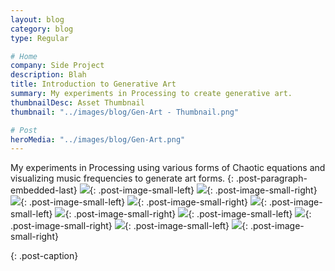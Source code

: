 ```yaml
---
layout: blog
category: blog
type: Regular

# Home
company: Side Project
description: Blah
title: Introduction to Generative Art
summary: My experiments in Processing to create generative art.
thumbnailDesc: Asset Thumbnail
thumbnail: "../images/blog/Gen-Art - Thumbnail.png"

# Post
heroMedia: "../images/blog/Gen-Art.png"
---
```


My experiments in Processing using various forms of Chaotic equations and visualizing music frequencies to generate art forms.
{: .post-paragraph-embedded-last}
<img src="../images/blog/gen-art/gen-art-1-lqip.png" data-src="../images/blog/gen-art/gen-art-1.png" class="lazyload blur-up">{: .post-image-small-left}
<img src="../images/blog/gen-art/gen-art-2-lqip.png" data-src="../images/blog/gen-art/gen-art-2.png" class="lazyload blur-up">{: .post-image-small-right}
<img src="../images/blog/gen-art/gen-art-3-lqip.png" data-src="../images/blog/gen-art/gen-art-3.png" class="lazyload blur-up">{: .post-image-small-left}
<img src="../images/blog/gen-art/gen-art-4-lqip.png" data-src="../images/blog/gen-art/gen-art-4.png" class="lazyload blur-up">{: .post-image-small-right}
<img src="../images/blog/gen-art/gen-art-5-lqip.png" data-src="../images/blog/gen-art/gen-art-5.png" class="lazyload blur-up">{: .post-image-small-left}
<img src="../images/blog/gen-art/gen-art-6-lqip.png" data-src="../images/blog/gen-art/gen-art-6.png" class="lazyload blur-up">{: .post-image-small-right}
<img src="../images/blog/gen-art/gen-art-7-lqip.png" data-src="../images/blog/gen-art/gen-art-7.png" class="lazyload blur-up">{: .post-image-small-left}
<img src="../images/blog/gen-art/gen-art-8-lqip.png" data-src="../images/blog/gen-art/gen-art-8.png" class="lazyload blur-up">{: .post-image-small-right}
<img src="../images/blog/gen-art/gen-art-9-lqip.png" data-src="../images/blog/gen-art/gen-art-9.png" class="lazyload blur-up">{: .post-image-small-left}
<img src="../images/blog/gen-art/gen-art-10-lqip.png" data-src="../images/blog/gen-art/gen-art-10.png" class="lazyload blur-up">{: .post-image-small-right}

{: .post-caption}



